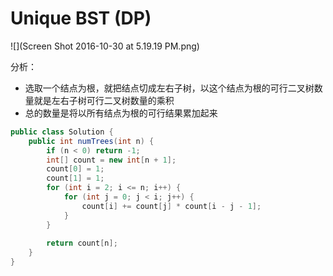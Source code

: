 # Unique BST (DP)

![](Screen Shot 2016-10-30 at 5.19.19 PM.png)


分析：
* 选取一个结点为根，就把结点切成左右子树，以这个结点为根的可行二叉树数量就是左右子树可行二叉树数量的乘积
* 总的数量是将以所有结点为根的可行结果累加起来
```java
public class Solution {
    public int numTrees(int n) {
        if (n < 0) return -1;
        int[] count = new int[n + 1];
        count[0] = 1;
        count[1] = 1;
        for (int i = 2; i <= n; i++) {
            for (int j = 0; j < i; j++) {
                count[i] += count[j] * count[i - j - 1];
            }
        }
        
        return count[n];
    }
}
```